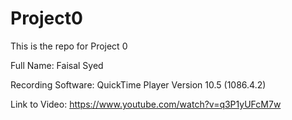 # Project0

This is the repo for Project 0

Full Name: Faisal Syed

Recording Software: QuickTime Player Version 10.5 (1086.4.2)

Link to Video: https://www.youtube.com/watch?v=q3P1yUFcM7w
